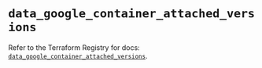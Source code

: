 # `data_google_container_attached_versions`

Refer to the Terraform Registry for docs: [`data_google_container_attached_versions`](https://registry.terraform.io/providers/hashicorp/google-beta/6.4.0/docs/data-sources/google_container_attached_versions).
